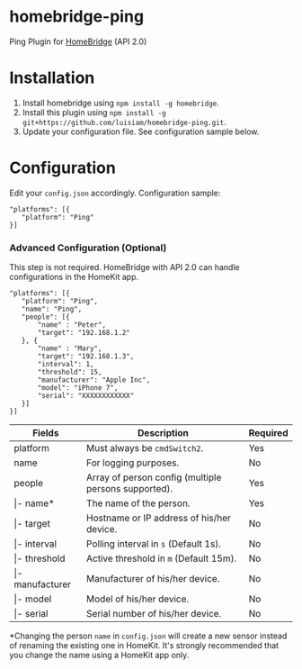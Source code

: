 # homebridge-ping
Ping Plugin for [HomeBridge](https://github.com/nfarina/homebridge) (API 2.0)

# Installation
1. Install homebridge using `npm install -g homebridge`.
2. Install this plugin using `npm install -g git+https://github.com/luisiam/homebridge-ping.git`.
3. Update your configuration file. See configuration sample below.

# Configuration
Edit your `config.json` accordingly. Configuration sample:
 ```
"platforms": [{
    "platform": "Ping"
}]
```

### Advanced Configuration (Optional)
This step is not required. HomeBridge with API 2.0 can handle configurations in the HomeKit app.
 ```
"platforms": [{
    "platform": "Ping",
    "name": "Ping",
    "people": [{
        "name" : "Peter",
        "target": "192.168.1.2"
    }, {
        "name" : "Mary",
        "target": "192.168.1.3",
        "interval": 1,
        "threshold": 15,
        "manufacturer": "Apple Inc",
        "model": "iPhone 7",
        "serial": "XXXXXXXXXXXX"
    }]
}]
```


| Fields           | Description                                           | Required |
|------------------|-------------------------------------------------------|----------|
| platform         | Must always be `cmdSwitch2`.                          | Yes      |
| name             | For logging purposes.                                 | No       |
| people           | Array of person config (multiple persons supported).  | Yes      |
| \|- name\*       | The name of the person.                               | Yes      |
| \|- target       | Hostname or IP address of his/her device.             | No       |
| \|- interval     | Polling interval in `s` (Default 1s).                 | No       |
| \|- threshold    | Active threshold in `m` (Default 15m).                | No       |
| \|- manufacturer | Manufacturer of his/her device.                       | No       |
| \|- model        | Model of his/her device.                              | No       |
| \|- serial       | Serial number of his/her device.                      | No       |
\*Changing the person `name` in `config.json` will create a new sensor instead of renaming the existing one in HomeKit. It's strongly recommended that you change the name using a HomeKit app only.

